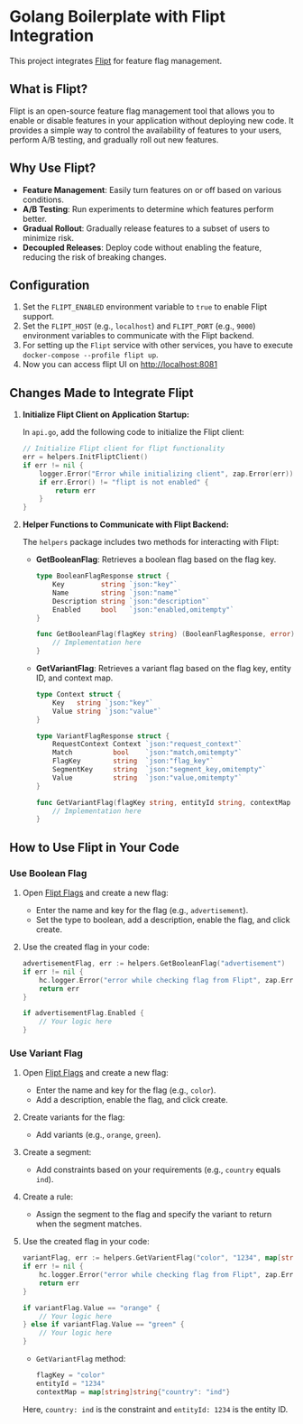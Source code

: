# Golang Boilerplate with Flipt Integration

This project integrates [Flipt](https://flipt.io) for feature flag management.

## What is Flipt?

Flipt is an open-source feature flag management tool that allows you to enable or disable features in your application without deploying new code. It provides a simple way to control the availability of features to your users, perform A/B testing, and gradually roll out new features.

## Why Use Flipt?

- **Feature Management**: Easily turn features on or off based on various conditions.
- **A/B Testing**: Run experiments to determine which features perform better.
- **Gradual Rollout**: Gradually release features to a subset of users to minimize risk.
- **Decoupled Releases**: Deploy code without enabling the feature, reducing the risk of breaking changes.

## Configuration

1. Set the `FLIPT_ENABLED` environment variable to `true` to enable Flipt support.
2. Set the `FLIPT_HOST` (e.g., `localhost`) and `FLIPT_PORT` (e.g., `9000`) environment variables to communicate with the Flipt backend.
3. For setting up the ```Flipt``` service with other services, you have to execute ```docker-compose --profile flipt up```.
4. Now you can access flipt UI on [http://localhost:8081](http://localhost:8081)

## Changes Made to Integrate Flipt

1. **Initialize Flipt Client on Application Startup:**

    In `api.go`, add the following code to initialize the Flipt client:

    ```go
    // Initialize Flipt client for flipt functionality
    err = helpers.InitFliptClient()
    if err != nil {
        logger.Error("Error while initializing client", zap.Error(err))
        if err.Error() != "flipt is not enabled" {
            return err
        }
    }
    ```

2. **Helper Functions to Communicate with Flipt Backend:**

    The `helpers` package includes two methods for interacting with Flipt:

    - **GetBooleanFlag**: Retrieves a boolean flag based on the flag key.

        ```go
        type BooleanFlagResponse struct {
            Key         string `json:"key"`
            Name        string `json:"name"`
            Description string `json:"description"`
            Enabled     bool   `json:"enabled,omitempty"`
        }

        func GetBooleanFlag(flagKey string) (BooleanFlagResponse, error) {
            // Implementation here
        }
        ```

    - **GetVariantFlag**: Retrieves a variant flag based on the flag key, entity ID, and context map.

        ```go
        type Context struct {
            Key   string `json:"key"`
            Value string `json:"value"`
        }

        type VariantFlagResponse struct {
            RequestContext Context `json:"request_context"`
            Match          bool    `json:"match,omitempty"`
            FlagKey        string  `json:"flag_key"`
            SegmentKey     string  `json:"segment_key,omitempty"`
            Value          string  `json:"value,omitempty"`
        }

        func GetVariantFlag(flagKey string, entityId string, contextMap map[string]string) (VariantFlagResponse, error) {
            // Implementation here
        }
        ```

## How to Use Flipt in Your Code

### Use Boolean Flag

1. Open [Flipt Flags](http://localhost:8081/#/flags) and create a new flag:
    - Enter the name and key for the flag (e.g., `advertisement`).
    - Set the type to boolean, add a description, enable the flag, and click create.

2. Use the created flag in your code:

    ```go
    advertisementFlag, err := helpers.GetBooleanFlag("advertisement")
    if err != nil {
        hc.logger.Error("error while checking flag from Flipt", zap.Error(err))
        return err
    }

    if advertisementFlag.Enabled {
        // Your logic here
    }
    ```

### Use Variant Flag

1. Open [Flipt Flags](http://localhost:8081/#/flags) and create a new flag:
    - Enter the name and key for the flag (e.g., `color`).
    - Add a description, enable the flag, and click create.

2. Create variants for the flag:
    - Add variants (e.g., `orange`, `green`).

3. Create a segment:
    - Add constraints based on your requirements (e.g., `country` equals `ind`).

4. Create a rule:
    - Assign the segment to the flag and specify the variant to return when the segment matches.

5. Use the created flag in your code:

    ```go
    variantFlag, err := helpers.GetVarientFlag("color", "1234", map[string]string{"country": "ind"})
    if err != nil {
        hc.logger.Error("error while checking flag from Flipt", zap.Error(err))
        return err
    }

    if variantFlag.Value == "orange" {
        // Your logic here
    } else if variantFlag.Value == "green" {
        // Your logic here
    }
    ```

    - `GetVariantFlag` method:
        ```go
        flagKey = "color"
        entityId = "1234"
        contextMap = map[string]string{"country": "ind"}
        ```

    Here, `country: ind` is the constraint and `entityId: 1234` is the entity ID.
